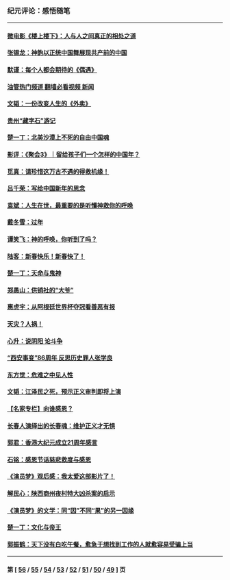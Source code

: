 ### 纪元评论：感悟随笔
---
#### [微电影《楼上楼下》：人与人之间真正的相处之道](../../pages/nsc1035/n13944319.md?03290330) 
#### [张锡龙：神韵以正统中国舞展现共产前的中国](../../pages/nsc1035/n13939727.md?03290330) 
#### [默谨：每个人都会期待的《偶遇》](../../pages/nsc1035/n13939091.md?03290330) 
#### [油管热门频道 翻墙必看视频 新闻](ok?03290330)
#### [文韬：一份改变人生的《外卖》](../../pages/nsc1035/n13931822.md?03290330) 
#### [贵州“藏字石”游记](../../pages/nsc1035/n13923310.md?03290330) 
#### [楚一丁：北美沙漠上不死的自由中国魂](../../pages/nsc1035/n13921879.md?03290330) 
#### [影评：《聚会3》｜留给孩子们一个怎样的中国年？](../../pages/nsc1035/n13919652.md?03290330) 
#### [觅真：请珍惜这万古不遇的得救机缘！](../../pages/nsc1035/n13917157.md?03290330) 
#### [吕千荣：写给中国新年的思念](../../pages/nsc1035/n13915103.md?03290330) 
#### [袁斌：人生在世，最重要的是听懂神救你的呼唤](../../pages/nsc1035/n13914636.md?03290330) 
#### [戴冬雪：过年](../../pages/nsc1035/n13913311.md?03290330) 
#### [谭笑飞：神的呼唤，你听到了吗？](../../pages/nsc1035/n13912603.md?03290330) 
#### [陆客：新春快乐！新春快了！](../../pages/nsc1035/n13911771.md?03290330) 
#### [楚一丁：天命与鬼神](../../pages/nsc1035/n13904371.md?03290330) 
#### [郑愚山：供销社的“大爷”](../../pages/nsc1035/n13904409.md?03290330) 
#### [惠虎宇：从阿根廷世界杯夺冠看善恶有报](../../pages/nsc1035/n13889438.md?03290330) 
#### [天灾？人祸！](../../pages/nsc1035/n13900104.md?03290330) 
#### [心升：说阴阳 论斗争](../../pages/nsc1035/n13885189.md?03290330) 
#### [“西安事变”86周年 反思历史罪人张学良](../../pages/nsc1035/n13882019.md?03290330) 
#### [东方觉：危难之中见人性](../../pages/nsc1035/n13881549.md?03290330) 
#### [文韬：江泽民之死，预示正义审判即将上演](../../pages/nsc1035/n13877698.md?03290330) 
#### [【名家专栏】向谁感恩？](../../pages/nsc1035/n13873797.md?03290330) 
#### [长春人演绎出的长春魂：维护正义才无惧](../../pages/nsc1035/n13871764.md?03290330) 
#### [郭君：香港大纪元成立21周年感言](../../pages/nsc1035/n13871269.md?03290330) 
#### [石铭：感恩节话慈悲救度与感恩](../../pages/nsc1035/n13869863.md?03290330) 
#### [《演员梦》观后感：我太爱这部影片了！](../../pages/nsc1035/n13866783.md?03290330) 
#### [解民心：陕西商州夜村特大凶杀案的启示](../../pages/nsc1035/n13865339.md?03290330) 
#### [《演员梦》的文学：同“因”不同“果”的另一因缘](../../pages/nsc1035/n13863930.md?03290330) 
#### [楚一丁：文化与帝王](../../pages/nsc1035/n13863143.md?03290330) 
#### [郭振鹤：天下没有白吃午餐，愈急于想找到工作的人就愈容易受骗上当](../../pages/nsc1035/n13860772.md?03290330) 

---
#### 第 [ [56](./56.md?03290330) / [55](./55.md?03290330) / [54](./54.md?03290330) / [53](./53.md?03290330) / [52](./52.md?03290330) / [51](./51.md?03290330) / [50](./50.md?03290330) / [49](./49.md?03290330) ] 页
